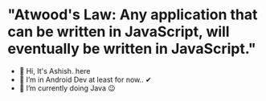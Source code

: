 # "Atwood's Law: Any application that can be written in JavaScript, will eventually be written in JavaScript."
- 👋 Hi, It's Ashish. here
- 👀 I’m in Android Dev at least for now.. ✔
- 🌱 I’m currently doing Java 😉

<!---
ashish757/ashish757 is a ✨ special ✨ repository because its `README.md` (this file) appears on your GitHub profile.
You can click the Preview link to take a look at your changes.
--->
